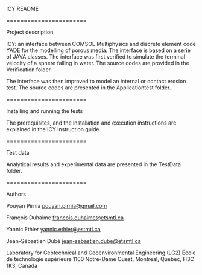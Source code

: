 

ICY README

=======================

Project description

ICY: an interface between COMSOL Multiphysics and discrete element code YADE for the modelling of porous media. The interface is based on a serie of JAVA classes.
The interface was first verified to simulate the terminal velocity of a sphere falling in water. The source codes are provided in the Verification folder.

The interface was then improved to model an internal or contact erosion test. The source codes are presented in the Applicationtest folder.

=======================

Installing and running the tests

The prerequisites, and the installation and execution instructions are explained in the ICY instruction guide.

=======================

Test data

Analytical results and experimental data are presented in the TestData folder.

=======================

Authors

Pouyan Pirnia
pouyan.pirnia@gmail.com


François Duhaime
francois.duhaime@etsmtl.ca

Yannic Ethier
yannic.ethier@estmtl.ca

Jean-Sébastien Dubé 
jean-sebastien.dube@etsmtl.ca

Laboratory for Geotechnical and Geoenvironmental Engineering (LG2) 
École de technologie supérieure
1100 Notre-Dame Ouest, Montreal, Quebec, H3C 1K3, Canada
